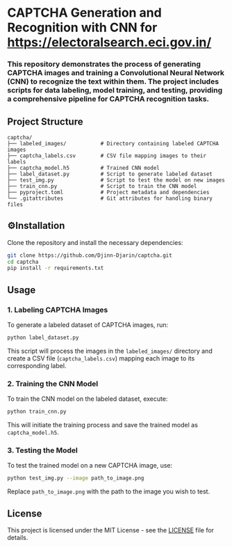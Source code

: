 # CAPTCHA Generation and Recognition with CNN for https://electoralsearch.eci.gov.in/
### This repository demonstrates the process of generating CAPTCHA images and training a Convolutional Neural Network (CNN) to recognize the text within them. The project includes scripts for data labeling, model training, and testing, providing a comprehensive pipeline for CAPTCHA recognition tasks.

##  Project Structure

```
captcha/
├── labeled_images/           # Directory containing labeled CAPTCHA images
├── captcha_labels.csv        # CSV file mapping images to their labels
├── captcha_model.h5          # Trained CNN model
├── label_dataset.py          # Script to generate labeled dataset
├── test_img.py               # Script to test the model on new images
├── train_cnn.py              # Script to train the CNN model
├── pyproject.toml            # Project metadata and dependencies
└── .gitattributes            # Git attributes for handling binary files
```

## ⚙Installation

Clone the repository and install the necessary dependencies:

```bash
git clone https://github.com/Djinn-Djarin/captcha.git
cd captcha
pip install -r requirements.txt
```

##  Usage

### 1. Labeling CAPTCHA Images

To generate a labeled dataset of CAPTCHA images, run:

```bash
python label_dataset.py
```

This script will process the images in the `labeled_images/` directory and create a CSV file (`captcha_labels.csv`) mapping each image to its corresponding label.

### 2. Training the CNN Model

To train the CNN model on the labeled dataset, execute:

```bash
python train_cnn.py
```

This will initiate the training process and save the trained model as `captcha_model.h5`.

### 3. Testing the Model

To test the trained model on a new CAPTCHA image, use:

```bash
python test_img.py --image path_to_image.png
```

Replace `path_to_image.png` with the path to the image you wish to test.

##  License

This project is licensed under the MIT License - see the [LICENSE](LICENSE) file for details.




